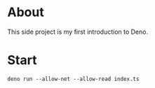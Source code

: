 # About
This side project is my first introduction to Deno.

# Start
`deno run --allow-net --allow-read index.ts`
